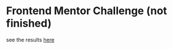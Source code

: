 # Frontend Mentor Challenge (not finished)

see the results [here](https://nicoolasruan.github.io/Frontend-Mentor-Challenge/)
